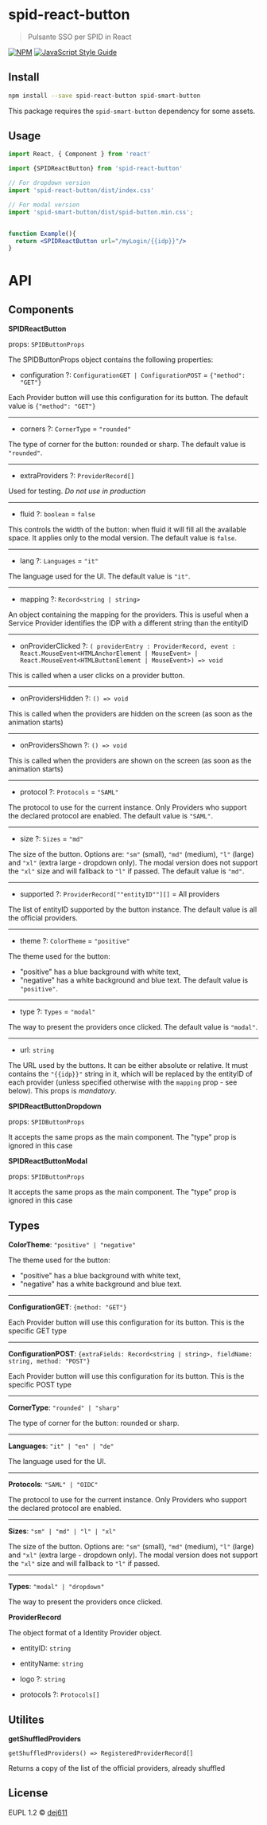 # spid-react-button

> Pulsante SSO per SPID in React

[![NPM](https://img.shields.io/npm/v/spid-react-button.svg)](https://www.npmjs.com/package/spid-react-button) [![JavaScript Style Guide](https://img.shields.io/badge/code_style-standard-brightgreen.svg)](https://standardjs.com)

## Install

```bash
npm install --save spid-react-button spid-smart-button
```

This package requires the `spid-smart-button` dependency for some assets.

## Usage

```jsx
import React, { Component } from 'react'

import {SPIDReactButton} from 'spid-react-button'

// For dropdown version
import 'spid-react-button/dist/index.css'

// For modal version
import 'spid-smart-button/dist/spid-button.min.css';


function Example(){
  return <SPIDReactButton url="/myLogin/{{idp}}"/>
}
```

# API


## Components

**SPIDReactButton**



props: `SPIDButtonProps`

The SPIDButtonProps object contains the following properties:

* configuration ?: `ConfigurationGET | ConfigurationPOST` = `{"method": "GET"}`


Each Provider button will use this configuration for its button.
The default value is `{"method": "GET"}`

___
* corners ?: `CornerType` = `"rounded"`


The type of corner for the button: rounded or sharp.
The default value is `"rounded"`.

___
* extraProviders ?: `ProviderRecord[]`  

Used for testing. *Do not use in production*

___
* fluid ?: `boolean` = `false`


This controls the width of the button: when fluid it will fill all the available space.
It applies only to the modal version.
The default value is `false`.

___
* lang ?: `Languages` = `"it"`


The language used for the UI. The default value is `"it"`.

___
* mapping ?: `Record<string | string>`  

An object containing the mapping for the providers.
This is useful when a Service Provider identifies the IDP with a different string than the entityID

___
* onProviderClicked ?: `(
providerEntry : ProviderRecord,
event : React.MouseEvent<HTMLAnchorElement | MouseEvent> | React.MouseEvent<HTMLButtonElement | MouseEvent>) => void`  

This is called when a user clicks on a provider button.

___
* onProvidersHidden ?: `() => void`  

This is called when the providers are hidden on the screen (as soon as the animation starts)

___
* onProvidersShown ?: `() => void`  

This is called when the providers are shown on the screen (as soon as the animation starts)

___
* protocol ?: `Protocols` = `"SAML"`


The protocol to use for the current instance.
Only Providers who support the declared protocol are enabled.
The default value is `"SAML"`.

___
* size ?: `Sizes` = `"md"`


The size of the button. Options are: `"sm"` (small), `"md"` (medium), `"l"` (large) and `"xl"` (extra large - dropdown only).
The modal version does not support the `"xl"` size and will fallback to `"l"` if passed.
The default value is `"md"`.

___
* supported ?: `ProviderRecord[""entityID""][]` = All providers


The list of entityID supported by the button instance.
The default value is all the official providers.

___
* theme ?: `ColorTheme` = `"positive"`


The theme used for the button:
* "positive" has a blue background with white text,
* "negative" has a white background and blue text.
The default value is `"positive"`.

___
* type ?: `Types` = `"modal"`


The way to present the providers once clicked. The default value is `"modal"`.

___
* url: `string`  

The URL used by the buttons.
It can be either absolute or relative.
It must contains the `"{{idp}}"` string in it, which will be replaced by the entityID of each provider
(unless specified otherwise with the `mapping` prop - see below).
This props is *mandatory*.


**SPIDReactButtonDropdown**



props: `SPIDButtonProps`

It accepts the same props as the main component. The "type" prop is ignored in this case


**SPIDReactButtonModal**



props: `SPIDButtonProps`

It accepts the same props as the main component. The "type" prop is ignored in this case


## Types

**ColorTheme**: `"positive" | "negative"`  

The theme used for the button:
* "positive" has a blue background with white text,
* "negative" has a white background and blue text.

___
**ConfigurationGET**: `{method: "GET"}`  

Each Provider button will use this configuration for its button.
This is the specific GET type

___
**ConfigurationPOST**: `{extraFields: Record<string | string>, fieldName: string, method: "POST"}`  

Each Provider button will use this configuration for its button.
This is the specific POST type

___
**CornerType**: `"rounded" | "sharp"`  

The type of corner for the button: rounded or sharp.

___
**Languages**: `"it" | "en" | "de"`  

The language used for the UI.

___
**Protocols**: `"SAML" | "OIDC"`  

The protocol to use for the current instance.
Only Providers who support the declared protocol are enabled.

___
**Sizes**: `"sm" | "md" | "l" | "xl"`  

The size of the button. Options are: `"sm"` (small), `"md"` (medium), `"l"` (large) and `"xl"` (extra large - dropdown only).
The modal version does not support the `"xl"` size and will fallback to `"l"` if passed.

___
**Types**: `"modal" | "dropdown"`  

The way to present the providers once clicked.

**ProviderRecord**  

The object format of a Identity Provider object.

* entityID: `string`  


* entityName: `string`  


* logo ?: `string`  


* protocols ?: `Protocols[]`  



## Utilites

**getShuffledProviders**

`getShuffledProviders() => RegisteredProviderRecord[]`

Returns a copy of the list of the official providers, already shuffled



## License

EUPL 1.2 © [dej611](https://github.com/dej611)
